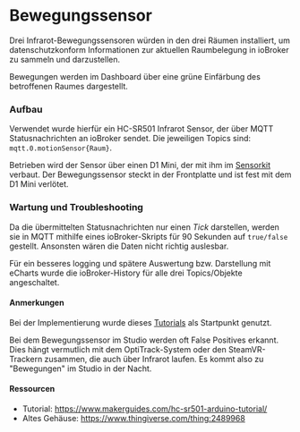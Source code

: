 # Bewegungssensor

Drei Infrarot-Bewegungssensoren würden in den drei Räumen installiert, um datenschutzkonform Informationen zur aktuellen Raumbelegung in ioBroker zu sammeln und darzustellen.

Bewegungen werden im Dashboard über eine grüne Einfärbung des betroffenen Raumes dargestellt.

### Aufbau
Verwendet wurde hierfür ein HC-SR501 Infrarot Sensor, der über MQTT Statusnachrichten an ioBroker sendet.
Die jeweiligen Topics sind: `mqtt.0.motionSensor{Raum}`.

Betrieben wird der Sensor über einen D1 Mini, der mit ihm im [Sensorkit](labor/vr4/roomware/sensorkit) verbaut.
Der Bewegungssensor steckt in der Frontplatte und ist fest mit dem D1 Mini verlötet.


### Wartung und Troubleshooting
Da die übermittelten Statusnachrichten nur einen *Tick* darstellen, werden sie in MQTT mithilfe eines ioBroker-Skripts für 90 Sekunden auf `true/false` gestellt. Ansonsten wären die Daten nicht richtig auslesbar.

Für ein besseres logging und spätere Auswertung bzw. Darstellung mit eCharts wurde die ioBroker-History für alle drei Topics/Objekte angeschaltet.
<!-- - Skript in ioBroker lässt die übermittelten MQTTs für 90 Sekunden gelten -->
<!-- - History wurde in ioBroker für die drei Topics angeschaltet, um später eCharts damit erstellen zu können -->

#### Anmerkungen
<!-- → Zusätzlicher Punkt für Notizen/Anmerkungen, etc. (wenn nichts wichtiges, dann weglassen) -->
Bei der Implementierung wurde dieses [Tutorials](https://www.makerguides.com/hc-sr501-arduino-tutorial/) als Startpunkt genutzt.

Bei dem Bewegungssensor im Studio werden oft False Positives erkannt. Dies hängt vermutlich mit dem OptiTrack-System oder den SteamVR-Trackern zusammen, die auch über Infrarot laufen.
Es kommt also zu "Bewegungen" im Studio in der Nacht.

#### Ressourcen 
<!-- → Verwendete Tutorials, Materialien, Quellenangaben, etc. (wenn nichts wichtiges, dann weglassen) -->
- Tutorial: https://www.makerguides.com/hc-sr501-arduino-tutorial/
- Altes Gehäuse: https://www.thingiverse.com/thing:2489968
